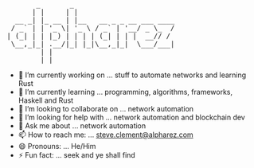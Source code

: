 <pre>
       _       _                        
      | |     | |                       
  __ _| |_ __ | |__   __ _ _ __ ___ ____
 / _` | | '_ \| '_ \ / _` | '__/ _ \_  /
| (_| | | |_) | | | | (_| | | |  __// / 
 \__,_|_| .__/|_| |_|\__,_|_|  \___/___|
        | |                             
        |_|                       
</pre>
- 🔭 I’m currently working on ...  stuff to automate networks and learning Rust
- 🌱 I’m currently learning ... programming, algorithms, frameworks, Haskell and Rust
- 👯 I’m looking to collaborate on ...  network automation
- 🤔 I’m looking for help with ... network automation and blockchain dev
- 💬 Ask me about ...  network automation
- 📫 How to reach me: ...  steve.clement@alpharez.com
- 😄 Pronouns: ...   He/Him
- ⚡ Fun fact: ...   seek and ye shall find
